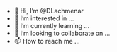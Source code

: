 - 👋 Hi, I’m @DLachmenar
- 👀 I’m interested in ...
- 🌱 I’m currently learning ...
- 💞️ I’m looking to collaborate on ...
- 📫 How to reach me ...

<!---
DLachmenar/DLachmenar is a ✨ special ✨ repository because its `README.md` (this file) appears on your GitHub profile.
You can click the Preview link to take a look at your changes.
--->
